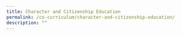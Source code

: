 ```yaml
---
title: Character and Citizenship Education
permalink: /co-curriculum/character-and-citizenship-education/
description: ""
---
```

